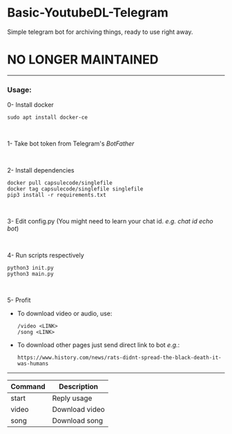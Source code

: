 # Basic-YoutubeDL-Telegram
Simple telegram bot for archiving things, ready to use right away.

# NO LONGER MAINTAINED
---


### Usage:

0- Install docker

    sudo apt install docker-ce

<br>

1- Take bot token from Telegram's _BotFather_

<br>

2- Install dependencies

    docker pull capsulecode/singlefile
    docker tag capsulecode/singlefile singlefile
    pip3 install -r requirements.txt

<br>

3- Edit config.py (You might need to learn your chat id. _e.g. chat id echo bot_)

<br>

4- Run scripts respectively

    python3 init.py
    python3 main.py

<br>

5- Profit

- To download video or audio, use:
    
      /video <LINK>
      /song <LINK>
  
- To download other pages just send direct link to bot _e.g._:

      https://www.history.com/news/rats-didnt-spread-the-black-death-it-was-humans
---


Command | Description
------- | -----------
start   | Reply usage
video   | Download video
song    | Download song
